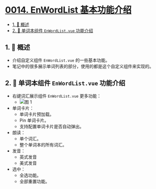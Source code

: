 # [0014. EnWordList 基本功能介绍](https://github.com/Tdahuyou/TNotes.en-notes/tree/main/notes/0014.%20EnWordList%20%E5%9F%BA%E6%9C%AC%E5%8A%9F%E8%83%BD%E4%BB%8B%E7%BB%8D)

<!-- region:toc -->

- [1. 📝 概述](#1--概述)
- [2. 📒 单词本组件 `EnWordList.vue` 功能介绍](#2--单词本组件-enwordlistvue-功能介绍)

<!-- endregion:toc -->

## 1. 📝 概述

- 介绍自定义组件 `EnWordList.vue` 的一些基本功能。
- 笔记中的很多展示单词列表的部分，使用的都是这个自定义组件来实现的。

## 2. 📒 单词本组件 `EnWordList.vue` 功能介绍

- 右键词汇展示组件 `EnWordList.vue` 更多功能：
  - ![图 1](https://cdn.jsdelivr.net/gh/Tdahuyou/imgs@main/2025-06-07-10-48-40.png)
- 单词卡片：
  - 单词卡片预加载。
  - Pin 单词卡片。
  - 支持配置单词卡片是否自动弹出。
- 朗读：
  - 单个词汇。
  - 整个单词本的所有词汇。
- 发音：
  - 英式发音
  - 美式发音
- 选中：
  - 全选功能。
  - 全部重置功能。

